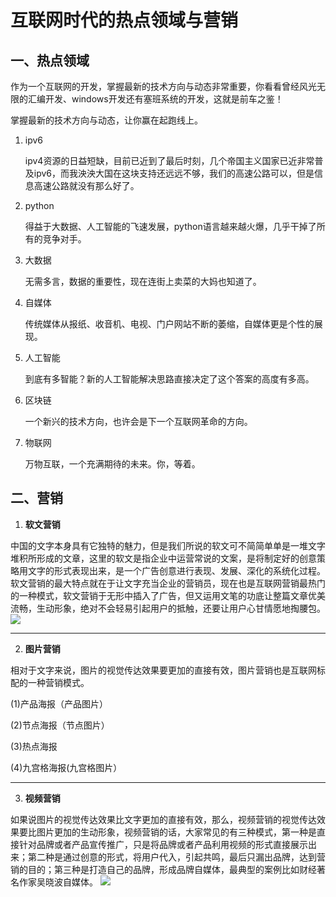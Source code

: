 # 互联网时代的热点领域与营销
## 一、热点领域  
作为一个互联网的开发，掌握最新的技术方向与动态非常重要，你看看曾经风光无限的汇编开发、windows开发还有塞班系统的开发，这就是前车之鉴！

掌握最新的技术方向与动态，让你赢在起跑线上。

1. ipv6

    ipv4资源的日益短缺，目前已近到了最后时刻，几个帝国主义国家已近非常普及ipv6，而我泱泱大国在这块支持还远远不够，我们的高速公路可以，但是信息高速公路就没有那么好了。

2. python

    得益于大数据、人工智能的飞速发展，python语言越来越火爆，几乎干掉了所有的竞争对手。

3. 大数据

    无需多言，数据的重要性，现在连街上卖菜的大妈也知道了。

4. 自媒体

    传统媒体从报纸、收音机、电视、门户网站不断的萎缩，自媒体更是个性的展现。

5. 人工智能

    到底有多智能？新的人工智能解决思路直接决定了这个答案的高度有多高。

6. 区块链

    一个新兴的技术方向，也许会是下一个互联网革命的方向。

7. 物联网

    万物互联，一个充满期待的未来。你，等着。

## 二、营销
1. **软文营销**

中国的文字本身具有它独特的魅力，但是我们所说的软文可不简简单单是一堆文字堆积所形成的文章，这里的软文是指企业中运营常说的文案，是将制定好的创意策略用文字的形式表现出来，是一个广告创意进行表现、发展、深化的系统化过程。软文营销的最大特点就在于让文字充当企业的营销员，现在也是互联网营销最热门的一种模式，软文营销于无形中插入了广告，但又运用文笔的功底让整篇文章优美流畅，生动形象，绝对不会轻易引起用户的抵触，还要让用户心甘情愿地掏腰包。
![](https://ss2.baidu.com/6ONYsjip0QIZ8tyhnq/it/u=505128302,1094685148&fm=173&app=25&f=JPEG?w=639&h=355&s=BEF3CF141E1C7DCC7675DCD30300503F)  

---
2. **图片营销**

相对于文字来说，图片的视觉传达效果要更加的直接有效，图片营销也是互联网标配的一种营销模式。

(1)产品海报（产品图片）

(2)节点海报（节点图片）

(3)热点海报

(4)九宫格海报(九宫格图片）

---
3. **视频营销**  

如果说图片的视觉传达效果比文字更加的直接有效，那么，视频营销的视觉传达效果要比图片更加的生动形象，视频营销的话，大家常见的有三种模式，第一种是直接针对品牌或者产品宣传推广，只是将品牌或者产品利用视频的形式直接展示出来；第二种是通过创意的形式，将用户代入，引起共鸣，最后只漏出品牌，达到营销的目的；第三种是打造自己的品牌，形成品牌自媒体，最典型的案例比如财经著名作家吴晓波自媒体。
![](https://ss2.baidu.com/6ONYsjip0QIZ8tyhnq/it/u=448683185,3050832334&fm=173&app=25&f=JPEG?w=640&h=320&s=723DA666868629491037C5760300D06B)